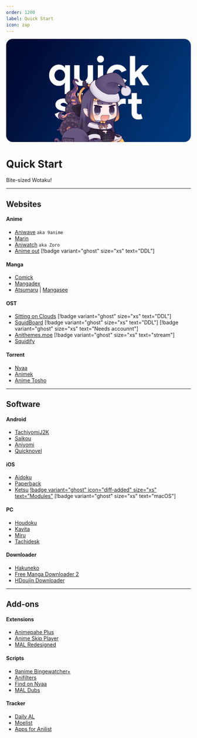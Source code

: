 ```yaml
---
order: 1200
label: Quick Start
icon: zap
---
```


![](/static/thumb/qs.png)
# Quick Start
Bite-sized Wotaku!
___

## Websites

#### Anime
- [Aniwave](https://aniwave.to/home) `aka 9anime`
- [Marin](https://marin.moe/)
- [Aniwatch](https://aniwatch.to/home) `aka Zoro`
- [Anime out](https://www.animeout.xyz/) [!badge variant="ghost" size="xs" text="DDL"]

#### Manga
- [Comick](https://comick.app/home)
- [Mangadex](https://mangadex.org/)
- [Atsumaru](https://atsu.moe/) | [Mangasee](https://mangasee123.com/)

#### OST
- [Sitting on Clouds](https://www.sittingonclouds.net/) [!badge variant="ghost" size="xs" text="DDL"]
- [SquidBoard](https://www.squid-board.org/)  [!badge variant="ghost" size="xs" text="DDL"]  [!badge variant="ghost" size="xs" text="Needs accounnt"]
- [Anithemes.moe](https://animethemes.moe/) [!badge variant="ghost" size="xs" text="stream"]
- [Squidify](https://www.squidify.org/)

#### Torrent
- [Nyaa](https://nyaa.si/)
- [Animek](https://animek.fun/)
- [Anime Tosho](https://animetosho.org/)

___

## Software

#### Android
- [TachiyomiJ2K](https://github.com/Jays2Kings/tachiyomiJ2K)
- [Saikou](https://github.com/saikou-app/saikou/)
- [Aniyomi](https://github.com/jmir1/aniyomi-mpv-beta)
- [Quicknovel](https://github.com/LagradOst/QuickNovel)

#### iOS
- [Aidoku](https://github.com/Aidoku/Aidoku)
- [Paperback](https://github.com/Paperback-iOS/app)
- [Ketsu](https://ketsu.app/) [!badge variant="ghost" icon="diff-added" size="xs" text="Modules"](https://bilnaa.github.io/main/) [!badge variant="ghost" size="xs" text="macOS"]

#### PC
- [Houdoku](https://github.com/xgi/houdoku)
- [Kavita](https://github.com/Kareadita/Kavita)
- [Miru](https://github.com/ThaUnknown/miru/)
- [Tachidesk](https://github.com/Suwayomi/Tachidesk-Server)


#### Downloader
- [Hakuneko](https://github.com/manga-download/hakuneko)
- [Free Manga Downloader 2](https://github.com/dazedcat19/FMD2)
- [HDoujin Downloader](https://github.com/HDoujinDownloader/HDoujinDownloader)
___

## Add-ons

#### Extensions
- [Animepahe Plus](https://addons.mozilla.org/en-CA/firefox/addon/animepahe-plus/)
- [Anime Skip Player](https://github.com/anime-skip/player)
- [MAL Redesigned](https://github.com/HritikVaishnav/Myanimelist-Redesigned)

#### Scripts
- [9anime Bingewatcher+](https://greasyfork.org/en/scripts/401339-9anime-bingewatcher)
- [Anifilters](https://github.com/Karmesinrot/Anifiltrs)
- [Find on Nyaa](https://greasyfork.org/en/scripts/379776-find-on-nyaa)
- [MAL Dubs](https://greasyfork.org/en/scripts/376546-mal-myanimelist-dubs)

#### Tracker
- [Daily AL](https://play.google.com/store/apps/details?id=com.teen.dailyanimelist)
- [Moelist](https://play.google.com/store/apps/details?id=com.axiel7.moelist)
- [Apps for Anilist](https://anilist.co/apps)

